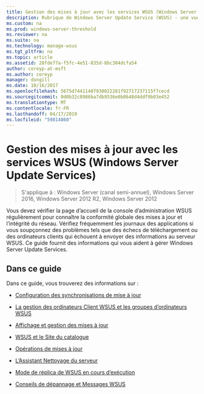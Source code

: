 ```yaml
---
title: Gestion des mises à jour avec les services WSUS (Windows Server Update Services)
description: Rubrique de Windows Server Update Service (WSUS) - une vue d’ensemble de la gestion de la mise à jour avec des liens vers les rubriques connexes
ms.custom: na
ms.prod: windows-server-threshold
ms.reviewer: na
ms.suite: na
ms.technology: manage-wsus
ms.tgt_pltfrm: na
ms.topic: article
ms.assetid: 28fde77a-f5fc-4e51-835d-8bc304dcfa54
author: coreyp-at-msft
ms.author: coreyp
manager: dongill
ms.date: 10/16/2017
ms.openlocfilehash: 5675d74411407930022281f92717237115f7cecd
ms.sourcegitcommit: 0d0b32c8986ba7db9536e0b8648d4ddf9b03e452
ms.translationtype: MT
ms.contentlocale: fr-FR
ms.lasthandoff: 04/17/2019
ms.locfileid: "59814860"
---
```

# <a name="update-management-with-windows-server-update-services"></a>Gestion des mises à jour avec les services WSUS (Windows Server Update Services)

>S'applique à : Windows Server (canal semi-annuel), Windows Server 2016, Windows Server 2012 R2, Windows Server 2012

Vous devez vérifier la page d’accueil de la console d’administration WSUS régulièrement pour connaître la conformité globale des mises à jour et l’intégrité du réseau. Vérifiez fréquemment les journaux des applications si vous soupçonnez des problèmes tels que des échecs de téléchargement ou des ordinateurs clients qui échouent à envoyer des informations au serveur WSUS. Ce guide fournit des informations qui vous aident à gérer Windows Server Update Services.  
  
## <a name="in-this-guide"></a>Dans ce guide  
Dans ce guide, vous trouverez des informations sur :  
  
-   [Configuration des synchronisations de mise à jour](setting-up-update-synchronizations.md)  
  
-   [La gestion des ordinateurs Client WSUS et les groupes d’ordinateurs WSUS](managing-wsus-client-computers-and-wsus-computer-groups.md)  
  
-   [Affichage et gestion des mises à jour](viewing-and-managing-updates.md)  
  
-   [WSUS et le Site du catalogue](wsus-and-the-catalog-site.md)  
  
-   [Opérations de mises à jour](updates-operations.md)  
  
-   [L’Assistant Nettoyage du serveur](the-server-cleanup-wizard.md)  
  
-   [Mode de réplica de WSUS en cours d’exécution](running-wsus-replica-mode.md)  
  
-   [Conseils de dépannage et Messages WSUS](wsus-messages-and-troubleshooting-tips.md)  
